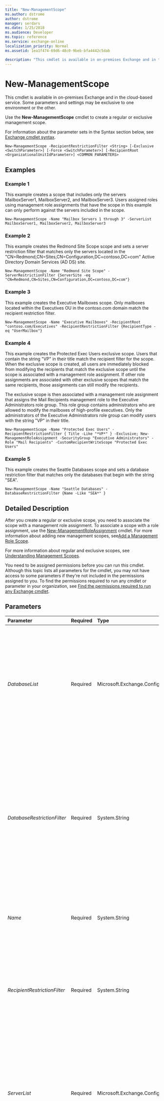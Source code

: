 ```yaml
---
title: "New-ManagementScope"
ms.author: dstrome
author: dstrome
manager: serdars
ms.date: 1/25/2018
ms.audience: Developer
ms.topic: reference
ms.service: exchange-online
localization_priority: Normal
ms.assetid: 1ea1f474-69d6-48c0-9beb-bfa4442c5dab

description: "This cmdlet is available in on-premises Exchange and in the cloud-based service. Some parameters and settings may be exclusive to one environment or the other."
---
```


# New-ManagementScope

This cmdlet is available in on-premises Exchange and in the cloud-based service. Some parameters and settings may be exclusive to one environment or the other. 
  
Use the **New-ManagementScope** cmdlet to create a regular or exclusive management scope.
  
For information about the parameter sets in the Syntax section below, see [Exchange cmdlet syntax](https://technet.microsoft.com/library/bb123552.aspx). 
  
```
New-ManagementScope -RecipientRestrictionFilter <String> [-Exclusive <SwitchParameter>] [-Force <SwitchParameter>] [-RecipientRoot <OrganizationalUnitIdParameter>] <COMMON PARAMETERS>

```

## Examples
<a name="Examples"> </a>

### Example 1

This example creates a scope that includes only the servers MailboxServer1, MailboxServer2, and MailboxServer3. Users assigned roles using management role assignments that have the scope in this example can only perform against the servers included in the scope.
  
```
New-ManagementScope -Name "Mailbox Servers 1 through 3" -ServerList MailboxServer1, MailboxServer2, MailboxServer3
```

### Example 2

This example creates the Redmond Site Scope scope and sets a server restriction filter that matches only the servers located in the "CN=Redmond,CN=Sites,CN=Configuration,DC=contoso,DC=com" Active Directory Domain Services (AD DS) site.
  
```
New-ManagementScope -Name "Redmond Site Scope" -ServerRestrictionFilter {ServerSite -eq "CN=Redmond,CN=Sites,CN=Configuration,DC=contoso,DC=com"}
```

### Example 3

This example creates the Executive Mailboxes scope. Only mailboxes located within the Executives OU in the contoso.com domain match the recipient restriction filter.
  
```
New-ManagementScope -Name "Executive Mailboxes" -RecipientRoot "contoso.com/Executives" -RecipientRestrictionFilter {RecipientType -eq "UserMailbox"}
```

### Example 4

This example creates the Protected Exec Users exclusive scope. Users that contain the string "VP" in their title match the recipient filter for the scope. When the exclusive scope is created, all users are immediately blocked from modifying the recipients that match the exclusive scope until the scope is associated with a management role assignment. If other role assignments are associated with other exclusive scopes that match the same recipients, those assignments can still modify the recipients.
  
The exclusive scope is then associated with a management role assignment that assigns the Mail Recipients management role to the Executive Administrators role group. This role group contains administrators who are allowed to modify the mailboxes of high-profile executives. Only the administrators of the Executive Administrators role group can modify users with the string "VP" in their title.
  
```
New-ManagementScope -Name "Protected Exec Users" -RecipientRestrictionFilter { Title -Like "*VP*" } -Exclusive; New-ManagementRoleAssignment -SecurityGroup "Executive Administrators" -Role "Mail Recipients" -CustomRecipientWriteScope "Protected Exec Users"
```

### Example 5

This example creates the Seattle Databases scope and sets a database restriction filter that matches only the databases that begin with the string "SEA".
  
```
New-ManagementScope -Name "Seattle Databases" -DatabaseRestrictionFilter {Name -Like "SEA*" }
```

## Detailed Description
<a name="DetailedDescription"> </a>

After you create a regular or exclusive scope, you need to associate the scope with a management role assignment. To associate a scope with a role assignment, use the [New-ManagementRoleAssignment](new-managementroleassignment.md) cmdlet. For more information about adding new management scopes, see[Add a Management Role Scope](http://technet.microsoft.com/library/b97a5be3-15cc-4954-ba30-a824a95e21be.aspx).
  
For more information about regular and exclusive scopes, see [Understanding Management Scopes](http://technet.microsoft.com/library/24ed4a38-438a-4223-9f9c-5d4dea4b046b.aspx).
  
You need to be assigned permissions before you can run this cmdlet. Although this topic lists all parameters for the cmdlet, you may not have access to some parameters if they're not included in the permissions assigned to you. To find the permissions required to run any cmdlet or parameter in your organization, see [Find the permissions required to run any Exchange cmdlet](https://technet.microsoft.com/library/mt432940.aspx).
  
## Parameters
<a name="DetailedDescription"> </a>

|**Parameter**|**Required**|**Type**|**Description**|
|:-----|:-----|:-----|:-----|
| _DatabaseList_ <br/> |Required  <br/> |Microsoft.Exchange.Configuration.Tasks.DatabaseIdParameter[]  <br/> |This parameter is available only in on-premises Exchange.  <br/> The  _DatabaseList_ parameter specifies a list of databases to which the scope should be applied. Multiple databases can be specified, separated by commas. If you use the _DatabaseList_ parameter, you can't use the _DatabaseRestrictionFilter_,  _ServerList_,  _RecipientRestrictionFilter_,  _RecipientRoot_, or  _ServerRestrictionFilter_ parameters. <br/> |
| _DatabaseRestrictionFilter_ <br/> |Required  <br/> |System.String  <br/> |This parameter is available only in on-premises Exchange.  <br/> The  _DatabaseRestrictionFilter_ parameter specifies the filter to apply to database objects. Only database objects that match the filter are included in the scope. If you use the _DatabaseRestrictionFilter_ parameter, you can't use the _RecipientRestrictionFilter_,  _ServerRestrictionFilter_,  _RecipientRoot_,  _DatabaseList_, or  _ServerList_ parameters. For a list of filterable database properties, see[Understanding Management Role Scopes](http://technet.microsoft.com/library/24ed4a38-438a-4223-9f9c-5d4dea4b046b.aspx).  <br/> |
| _Name_ <br/> |Required  <br/> |System.String  <br/> |The  _Name_ parameter specifies the name of the management scope. The name can be up to 64 characters. If the name contains spaces, enclose the name in quotation marks ("). <br/> |
| _RecipientRestrictionFilter_ <br/> |Required  <br/> |System.String  <br/> |The  _RecipientRestrictionFilter_ parameter specifies the filter to apply to recipient objects. Only recipient objects that match the filter are included in the scope. If you use the _RecipientRestrictionFilter_ parameter, you can't use the _DatabaseRestrictionFilter_,  _DatabaseList_,  _ServerList_, or  _ServerRestrictionFilter_ parameters. <br/> |
| _ServerList_ <br/> |Required  <br/> |Microsoft.Exchange.Configuration.Tasks.ServerIdParameter[]  <br/> |This parameter is available only in on-premises Exchange.  <br/> The  _ServerList_ parameter specifies a list of servers to which the scope should be applied. Multiple servers can be specified, separated by commas. If you use the _ServerList_ parameter, you can't use the _RecipientRestrictionFilter_,  _RecipientRoot_,  _DatabaseRestrictionFilter_,  _DatabaseList_, or  _ServerRestrictionFilter_ parameters. <br/> |
| _ServerRestrictionFilter_ <br/> |Required  <br/> |System.String  <br/> |This parameter is available only in on-premises Exchange.  <br/> The  _ServerRestrictionFilter_ parameter specifies the filter to apply to server objects. Only server objects that match the filter are included in the scope. If you use the _ServerRestrictionFilter_ parameter, you can't use the _RecipientRestrictionFilter_,  _RecipientRoot_,  _DatabaseRestrictionFilter_,  _DatabaseList_, or  _ServerList_ parameters. For a list of filterable server properties, see[Understanding Management Role Scopes](http://technet.microsoft.com/library/24ed4a38-438a-4223-9f9c-5d4dea4b046b.aspx).  <br/> |
| _Confirm_ <br/> |Optional  <br/> |System.Management.Automation.SwitchParameter  <br/> | The _Confirm_ switch specifies whether to show or hide the confirmation prompt. How this switch affects the cmdlet depends on if the cmdlet requires confirmation before proceeding. <br/>  Destructive cmdlets (for example, **Remove-\*** cmdlets) have a built-in pause that forces you to acknowledge the command before proceeding. For these cmdlets, you can skip the confirmation prompt by using this exact syntax: `-Confirm:$false`.  <br/>  Most other cmdlets (for example, **New-\*** and **Set-\*** cmdlets) don't have a built-in pause. For these cmdlets, specifying the _Confirm_ switch without a value introduces a pause that forces you acknowledge the command before proceeding. <br/> |
| _DomainController_ <br/> |Optional  <br/> |Microsoft.Exchange.Data.Fqdn  <br/> |This parameter is available only in on-premises Exchange.  <br/> The  _DomainController_ parameter specifies the domain controller that's used by this cmdlet to read data from or write data to Active Directory. You identify the domain controller by its fully qualified domain name (FQDN). For example, `dc01.contoso.com`.  <br/> |
| _Exclusive_ <br/> |Optional  <br/> |System.Management.Automation.SwitchParameter  <br/> |The  _Exclusive_ switch specifies that the role should be an exclusive scope. <br/> > [!CAUTION]> When you create exclusive management scopes, only users or universal security groups (USG) assigned exclusive scopes that contain objects to be modified can access those objects. Users or USGs that aren't assigned an exclusive scope that contains the objects immediately lose access to those objects.           |
| _Force_ <br/> |Optional  <br/> |System.Management.Automation.SwitchParameter  <br/> |The  _Force_ switch specifies that an exclusive scope should be created without showing the warning that the exclusive scope takes effect immediately. <br/> |
| _RecipientRoot_ <br/> |Optional  <br/> |Microsoft.Exchange.Configuration.Tasks.OrganizationalUnitIdParameter  <br/> |The  _RecipientRoot_ parameter specifies the organizational unit (OU) under which the filter specified with the _RecipientRestrictionFilter_ parameter should be applied. If you use the _RecipientRoot_ parameter, you can't use the _DatabaseRestrictionFilter_,  _DatabaseList_,  _ServerList_, or  _ServerRestrictionFilter_ parameters. <br/> |
| _WhatIf_ <br/> |Optional  <br/> |System.Management.Automation.SwitchParameter  <br/> |The  _WhatIf_ switch simulates the actions of the command. You can use this switch to view the changes that would occur without actually applying those changes. You don't need to specify a value with this switch. <br/> |
   
## Input Types
<a name="InputTypes"> </a>

To see the input types that this cmdlet accepts, see [Cmdlet Input and Output Types](http://go.microsoft.com/fwlink/p/?linkId=616387). If the Input Type field for a cmdlet is blank, the cmdlet doesn't accept input data. 
  
## Return Types
<a name="ReturnTypes"> </a>

To see the return types, which are also known as output types, that this cmdlet accepts, see [Cmdlet Input and Output Types](http://go.microsoft.com/fwlink/p/?linkId=616387). If the Output Type field is blank, the cmdlet doesn't return data. 
  

